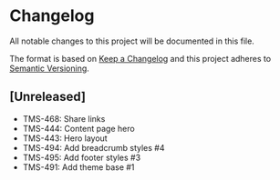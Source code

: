 # Changelog

All notable changes to this project will be documented in this file.

The format is based on [Keep a Changelog](http://keepachangelog.com/en/1.0.0/)
and this project adheres to [Semantic Versioning](http://semver.org/spec/v2.0.0.html).

## [Unreleased]

- TMS-468: Share links
- TMS-444: Content page hero
- TMS-443: Hero layout
- TMS-494: Add breadcrumb styles #4
- TMS-495: Add footer styles #3
- TMS-491: Add theme base #1

